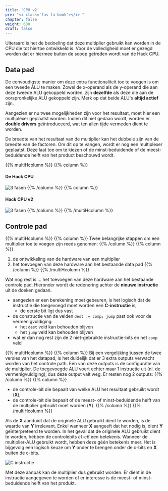 ```yaml
---
title: 'CPU v2'
pre: "<i class='fas fa-book'></i> "
chapter: false
weight: 630
draft: false
---
```


Uiteraard is het de bedoeling dat deze multiplier gebruikt kan worden in de CPU die tot hiertoe ontwikkeld is. Voor de volledigheid moet er gezegd worden dat er hiermee buiten de scoop getreden wordt van de Hack CPU.

## Data pad

De eenvoudigste manier om deze extra functionaliteit toe te voegen is om een tweede ALU te maken. Zowel de x-operand als de y-operand die aan deze tweede ALU gekoppeld worden, zijn **dezelfde** als deze die aan de oorspronkelijke ALU gekoppeld zijn. Merk op dat beide ALU's **altijd actief** zijn. 

Aangezien er nu twee mogelijkheden zijn voor het resultaat, moet hier een multiplexer geplaatst worden. Indien dit niet gedaan wordt, worden er **double drivers** geïntroduceerd, wat ten allen tijde vermeden dient te worden.

De breedte van het resultaat van de multiplier kan het dubbele zijn van de breedte van de factoren. Om dit op te vangen, wordt er nog een multiplexer geplaatst. Deze laat toe om te kiezen of de minst-beduidende of de meest-beduidende helft van het product beschouwd wordt.

{{% multiHcolumn %}}
{{% column %}}
#### De Hack CPU
![3 fasen](/images/600/hack_cpu.png)
{{% /column %}}
{{% column %}}
#### Hack CPU v2
![3 fasen](/images/600/hack_cpu_v2.png)
{{% /column %}}
{{% /multiHcolumn %}}


## Controle pad

{{% multiHcolumn %}}
{{% column %}}
Twee belangrijke stappen om een multiplier toe te voegen zijn reeds genomen: 
{{% /column %}}
{{% column %}}
1. de ontwikkeling van de hardware van een multiplier
0. het toevoegen van deze hardware aan het bestaande data pad
{{% /column %}}
{{% /multiHcolumn %}}


Wat nog rest is ... het toevoegen van deze hardware aan het bestaande controle pad. Hieronder wordt de redenering achter de **nieuwe instructie** uit de doeken gedaan. 

* aangezien er een berekening moet gebeuren, is het logisch dat de instructie die toegevoegd moet worden een **C-instructie** is;
  * de eerste bit ligt dus vast
* de constructie van de velden ```dest := comp; jump``` past ook voor de vermenigvuldiging:
  * het ```dest``` veld kan behouden blijven
  * het ```jump``` veld kan behouden blijven
* wat er dan nog rest zijn de 2 niet-gebruikte instructie-bits en het ```comp``` veld

{{% multiHcolumn %}}
{{% column %}}
Bij een vergelijking tussen de twee versies van het datapad, is het duidelijk dat er 3 extra outputs verwacht worden van het controle path. Eén van deze outputs is de configuratie van de multiplier. De toegevoegde ALU voert echter maar 1 instructie uit (nl. de vermenigvuldiging), dus deze output valt weg. Er resten nog 2 outputs:
{{% /column %}}
{{% column %}}
* de controle-bit die bepaalt van welke ALU het resultaat gebruikt wordt (**X**);
* de controle-bit die bepaalt of de meest- of minst-beduidende helft van de multiplier gebruikt moet worden (**Y**).
{{% /column %}}
{{% /multiHcolumn %}}

Als de **X** aanduidt dat de originele ALU gebruikt dient te worden, is de waarde van **Y** irrelevant. Enkel wanneer **X** aangeeft dat het nodig is, dient **Y** geïnterpreteerd te worden. In het geval dat de originele ALU gebruikt dient te worden, hebben de controlebits *c1-c6* een betekenis. Wanneer de multiplier-ALU gebruikt wordt, hebben deze géén betekenis meer. Het is bijgevolg een logisch keuze om **Y** onder te brengen onder de c-bits en **X** buiten de c-bits.

![C instructie](/images/600/C_instruction_hijacked.png)

Met deze aanpak kan de multiplier dus gebruikt worden. Er dient in de instructie aangegeven te worden of er interesse is de meest- of minst-beduidende helft van het produkt.


